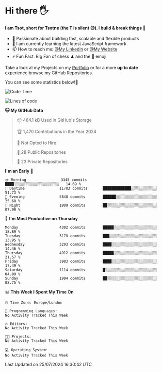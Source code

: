 # Hi there :raised_hand_with_fingers_splayed:
#### I am Tsot, short for Tsotne (the T is silent :wink:). I build & break things :space_invader:
- :telescope: Passionate about building fast, scalable and flexible products
- :seedling: I am currently learning the latest JavaScript framework 
- :mailbox: How to reach me: [@My LinkedIn](https://www.linkedin.com/in/tsotne-gvadzabia/) or [@My Website](https://tsotne.co.uk/contact)
- :zap: Fun Fact: Big Fan of chess ♟ and the 👾 emoji

Take a look at my Projects on my [Portfolio](https://tsotne.co.uk/) or for a more **up to date** experience browse my GitHub Repositories.

You can see some statistics below!:space_invader:
<!--START_SECTION:waka-->
![Code Time](http://img.shields.io/badge/Code%20Time-761%20hrs%202%20mins-blue)

![Lines of code](https://img.shields.io/badge/From%20Hello%20World%20I%27ve%20Written-8.2%20million%20lines%20of%20code-blue)

**🐱 My GitHub Data** 

> 📦 464.1 kB Used in GitHub's Storage 
 > 
> 🏆 1,470 Contributions in the Year 2024
 > 
> 🚫 Not Opted to Hire
 > 
> 📜 28 Public Repositories 
 > 
> 🔑 23 Private Repositories 
 > 
**I'm an Early 🐤** 

```text
🌞 Morning                3345 commits        ████░░░░░░░░░░░░░░░░░░░░░   14.69 % 
🌆 Daytime                11783 commits       █████████████░░░░░░░░░░░░   51.73 % 
🌃 Evening                5848 commits        ██████░░░░░░░░░░░░░░░░░░░   25.68 % 
🌙 Night                  1800 commits        ██░░░░░░░░░░░░░░░░░░░░░░░   07.90 % 
```
📅 **I'm Most Productive on Thursday** 

```text
Monday                   4302 commits        █████░░░░░░░░░░░░░░░░░░░░   18.89 % 
Tuesday                  3178 commits        ███░░░░░░░░░░░░░░░░░░░░░░   13.95 % 
Wednesday                3293 commits        ████░░░░░░░░░░░░░░░░░░░░░   14.46 % 
Thursday                 4912 commits        █████░░░░░░░░░░░░░░░░░░░░   21.57 % 
Friday                   3983 commits        ████░░░░░░░░░░░░░░░░░░░░░   17.49 % 
Saturday                 1114 commits        █░░░░░░░░░░░░░░░░░░░░░░░░   04.89 % 
Sunday                   1994 commits        ██░░░░░░░░░░░░░░░░░░░░░░░   08.75 % 
```


📊 **This Week I Spent My Time On** 

```text
🕑︎ Time Zone: Europe/London

💬 Programming Languages: 
No Activity Tracked This Week

🔥 Editors: 
No Activity Tracked This Week

🐱‍💻 Projects: 
No Activity Tracked This Week

💻 Operating System: 
No Activity Tracked This Week
```


 Last Updated on 25/07/2024 16:30:42 UTC
<!--END_SECTION:waka-->
